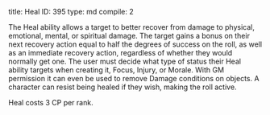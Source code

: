 title:          Heal
ID:             395
type:           md
compile:        2


The Heal ability allows a target to better recover from damage to physical, emotional, mental, or spiritual damage. The target gains a bonus on their next recovery action equal to half the degrees of success on the roll, as well as an immediate recovery action, regardless of whether they would normally get one. The user must decide what type of status their Heal ability targets when creating it, Focus, Injury, or Morale. With GM permission it can even be used to remove Damage conditions on objects. A character can resist being healed if they wish, making the roll active.

Heal costs 3 CP per rank.